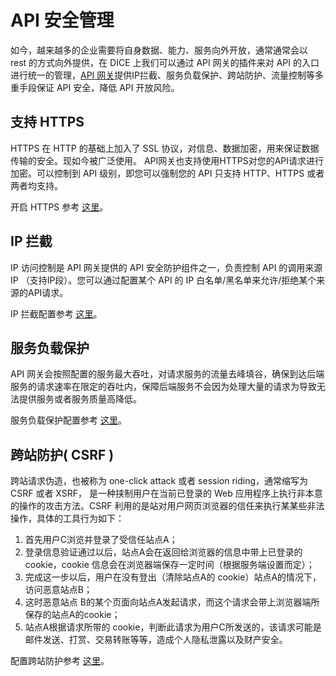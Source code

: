 # API 安全管理

如今，越来越多的企业需要将自身数据、能力、服务向外开放，通常通常会以 rest 的方式向外提供，在 DICE 上我们可以通过 API 网关的插件来对 API 的入口进行统一的管理，[API 网关](../microservice/api-gateway.md)提供IP拦截、服务负载保护、跨站防护、流量控制等多重手段保证 API 安全，降低 API 开放风险。

## 支持 HTTPS
HTTPS 在 HTTP 的基础上加入了 SSL 协议，对信息、数据加密，用来保证数据传输的安全。现如今被广泛使用。
API网关也支持使用HTTPS对您的API请求进行加密。可以控制到 API 级别，即您可以强制您的 API 只支持 HTTP、HTTPS 或者两者均支持。

开启 HTTPS 参考 [这里](./enable-https.md)。
## IP 拦截
IP 访问控制是 API 网关提供的 API 安全防护组件之一，负责控制 API 的调用来源 IP （支持IP段）。您可以通过配置某个 API 的 IP 白名单/黑名单来允许/拒绝某个来源的API请求。

IP 拦截配置参考 [这里](../microservice/api-gateway-advanced1.md#ip-拦截)。
## 服务负载保护

API 网关会按照配置的服务最大吞吐，对请求服务的流量去峰填谷，确保到达后端服务的请求速率在限定的吞吐内，保障后端服务不会因为处理大量的请求为导致无法提供服务或者服务质量高降低。

服务负载保护配置参考 [这里](../microservice/api-gateway-advanced1.md#服务负载保护)。
## 跨站防护( CSRF )

跨站请求伪造，也被称为 one-click attack 或者 session riding，通常缩写为 CSRF 或者 XSRF， 是一种挟制用户在当前已登录的 Web 应用程序上执行非本意的操作的攻击方法。CSRF 利用的是站对用户网页浏览器的信任来执行某某些非法操作，具体的工具行为如下：

1. 首先用户C浏览并登录了受信任站点A；
2. 登录信息验证通过以后，站点A会在返回给浏览器的信息中带上已登录的 cookie，cookie 信息会在浏览器端保存一定时间（根据服务端设置而定）；
3. 完成这一步以后，用户在没有登出（清除站点A的 cookie）站点A的情况下，访问恶意站点B；
4. 这时恶意站点 B的某个页面向站点A发起请求，而这个请求会带上浏览器端所保存的站点A的cookie；
5. 站点A根据请求所带的 cookie，判断此请求为用户C所发送的，该请求可能是邮件发送、打赏、交易转账等等，造成个人隐私泄露以及财产安全。

配置跨站防护参考 [这里](../microservice/api-gateway-advanced1.md#跨站防护-csrf-校验)。
